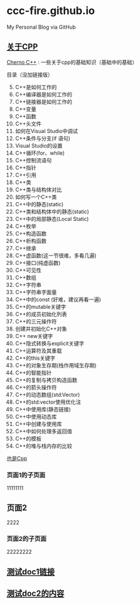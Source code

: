 # ccc-fire.github.io

My Personal Blog via GitHub

## [关于CPP](./01_cpp/README.md)

[Cherno C++](./01_cpp/Cherno_C++.md) : 一些关于cpp的基础知识（基础中的基础）

目录（没加链接版）


5. C++是如何工作的
6. C++编译器是如何工作的
7. C++链接器是如何工作的
8. C++变量
9. C++函数
10. C++头文件
11. 如何在Visual Studio中调试
12. C++条件与分支(if 语句)
13. Visual Studio的设置
14. C++循环(for、while)
15. C++控制流语句
16. C++指针
17. C++引用
18. C++类
19. C++类与结构体对比
20. 如何写一个C++类
21. C++中的静态(static)
22. C++类和结构体中的静态(static)
23. C++中的局部静态(Local Static)
24. C++枚举
25. C++构造函数
26. C++析构函数
27. C++继承
28. C++虚函数(这一节很难，多看几遍)
29. C++接口(纯虚函数)
30. C++可见性
31. C++数组
32. C++字符串
33. C++字符串字面量
34. C++中的const (好难，建议再看一遍)
35. C++的mutable关键字
36. C++的成员初始化列表
37. C++的三元操作符
38. 创建并初始化C++对象
39. C++ new关键字
40. C++隐式转换与explicit关键字
41. C++运算符及其重载
42. C++的this关键字
43. C++的对象生存期(栈作用域生存期)
44. C++的智能指针
45. C++的复制与拷贝构造函数
46. C++的箭头操作符
47. C++的动态数组(std:Vector)
48. C++的std:vector使用优化注
49. C++中使用库(静态链接)
50. C++中使用动态库
51. C++中创建与使用库
52. C++中如何处理多返回值
53. C++的模板
54. C++的堆与栈内存的比较


[也是Cpp](./01_cpp/Cpp.md)

### 页面1的子页面

11111111

## 页面2

2222

### 页面2的子页面

22222222

## [测试doc1链接](doc/doc1.md)




## [测试doc2的内容](doc2/latex.md)